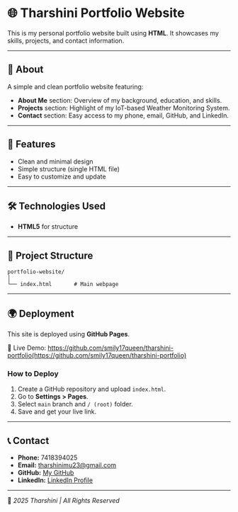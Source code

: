 # 🌐 Tharshini Portfolio Website

This is my personal portfolio website built using **HTML**. It showcases my skills, projects, and contact information.

---

## 📌 About

A simple and clean portfolio website featuring:

* **About Me** section: Overview of my background, education, and skills.
* **Projects** section: Highlight of my IoT-based Weather Monitoring System.
* **Contact** section: Easy access to my phone, email, GitHub, and LinkedIn.

---

## 🚀 Features

* Clean and minimal design
* Simple structure (single HTML file)
* Easy to customize and update

---

## 🛠️ Technologies Used

* **HTML5** for structure

---

## 📂 Project Structure

```
portfolio-website/
│
└── index.html       # Main webpage
```

---

## 🌍 Deployment

This site is deployed using **GitHub Pages**.

🔗 Live Demo: https://github.com/smily17queen/tharshini-portfolio(https://github.com/smily17queen/tharshini-portfolio)

### How to Deploy

1. Create a GitHub repository and upload `index.html`.
2. Go to **Settings > Pages**.
3. Select `main` branch and `/ (root)` folder.
4. Save and get your live link.

---

## 📞 Contact

* **Phone:** 7418394025
* **Email:** [tharshinimu23@gmail.com](mailto:tharshinimu23@gmail.com)
* **GitHub:** [My GitHub](https://github.com/)
* **LinkedIn:** [LinkedIn Profile](https://www.linkedin.com/)

---

📌 *2025 Tharshini | All Rights Reserved*


